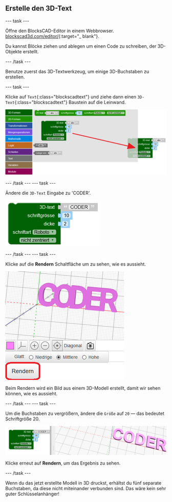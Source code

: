 ## Erstelle den 3D-Text

--- task ---

Öffne den BlocksCAD-Editor in einem Webbrowser. [blockscad3d.com/editor/](https://www.blockscad3d.com/editor/){:target="_ blank"}.

Du kannst Blöcke ziehen und ablegen um einen Code zu schreiben, der 3D-Objekte erstellt.

--- /task ---

Benutze zuerst das 3D-Textwerkzeug, um einige 3D-Buchstaben zu erstellen.

--- task ---

Klicke auf `Text`{:class="blockscadtext"} und ziehe dann einen `3D-Text`{:class="blockscadtext"} Baustein auf die Leinwand.

![Screenshot](images/coder-canvas.png)

--- /task --- --- task ---

Ändere die `3D-Text` Eingabe zu 'CODER'.

![Screenshot](images/coder-coder.png)

--- /task --- --- task ---

Klicke auf die **Rendern** Schaltfläche um zu sehen, wie es aussieht.

![Screenshot](images/coder-render.png)

Beim Rendern wird ein Bild aus einem 3D-Modell erstellt, damit wir sehen können, wie es aussieht.

--- /task --- --- task ---

Um die Buchstaben zu vergrößern, ändere die `Größe` auf `20` — das bedeutet Schriftgröße 20.

![Screenshot](images/coder-bigger.png)

Klicke erneut auf **Rendern**, um das Ergebnis zu sehen.

--- /task ---

Wenn du das jetzt erstellte Modell in 3D druckst, erhältst du fünf separate Buchstaben, da diese nicht miteinander verbunden sind. Das wäre kein sehr guter Schlüsselanhänger!


	

	
	



 
